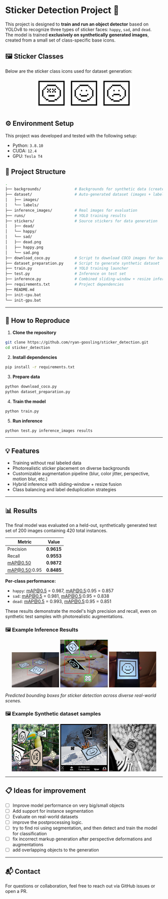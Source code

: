 # Sticker Detection Project 🎯

This project is designed to **train and run an object detector** based on YOLOv8 to recognize three types of sticker faces: `happy`, `sad`, and `dead`.  
The model is trained **exclusively on synthetically generated images**, created from a small set of class-specific base icons.

## 🖼️ Sticker Classes

Below are the sticker class icons used for dataset generation:

<p align="center">
  <img src="stickers/dead.png" width="100px" />
  <img src="stickers/happy.png" width="100px" />
  <img src="stickers/sad.png" width="100px" />
</p>

## ⚙️ Environment Setup

This project was developed and tested with the following setup:

- Python: `3.8.10`
- CUDA: `12.4`
- GPU: `Tesla T4`

## 📁 Project Structure

```bash
.
├── backgrounds/               # Backgrounds for synthetic data (created after running preparation script)
├── dataset/                   # Auto-generated dataset (images + labels in YOLO format)
│   ├── images/
│   └── labels/
├── inference_images/          # Real images for evaluation
├── runs/                      # YOLO training results
├── stickers/                  # Source stickers for data generation
│   ├── dead/
│   └── happy/
│   └── sad/
│   ├── dead.png
│   ├── happy.png
│   └── sad.png
├── download_coco.py           # Script to download COCO images for backgrounds
├── dataset_preparation.py     # Script to generate synthetic dataset
├── train.py                   # YOLO training launcher
├── test.py                    # Inference on test set
├── inference.py               # Combined sliding-window + resize inference
├── requirements.txt           # Project dependencies
├── README.md
├── init-cpu.bat
└── init-gpu.bat
```

---

## 🧪 How to Reproduce

1. **Clone the repository**

```bash
git clone https://github.com/ryan-goosling/sticker_detection.git
cd sticker_detection
```

2. **Install dependencies**

```bash
pip install -r requirements.txt
```

3. **Prepare data**

```bash
python download_coco.py
python dataset_preparation.py
```

4. **Train the model**

```bash
python train.py
```

5. **Run inference**

```bash
python test.py inference_images results
```

---

## 💡 Features

- Training without real labeled data
- Photorealistic sticker placement on diverse backgrounds
- Customizable augmentation pipeline (blur, color jitter, perspective, motion blur, etc.)
- Hybrid inference with sliding-window + resize fusion
- Class balancing and label deduplication strategies

---

## 📊 Results

The final model was evaluated on a held-out, synthetically generated test set of 200 images containing 420 total instances.

| Metric   | Value |
|----------|-------|
| Precision | **0.9615** |
| Recall    | **0.9553** |
| mAP@0.50  | **0.9872** |
| mAP@0.50:0.95 | **0.8485** |

**Per-class performance:**

- `happy`: mAP@0.5 = 0.987, mAP@0.5:0.95 = 0.857  
- `sad`: mAP@0.5 = 0.981, mAP@0.5:0.95 = 0.838  
- `dead`: mAP@0.5 = 0.993, mAP@0.5:0.95 = 0.851  

These results demonstrate the model's high precision and recall, even on synthetic test samples with photorealistic augmentations.

### 🖼️ Example Inference Results

<p align="center">
  <img src="assets/0.png" width="30%" />
  <img src="assets/3.jpg" width="30%" />
  <img src="assets/5.jpg" width="30%" />
</p>

*Predicted bounding boxes for sticker detection across diverse real-world scenes.*

### 🖼️ Example Synthetic dataset samples

<p align="center">
  <img src="assets/dataset_samples/1.jpg" width="30%" />
  <img src="assets/dataset_samples/2.jpg" width="30%" />
  <img src="assets/dataset_samples/3.jpg" width="30%" />
</p>

---

## 📋 Ideas for improvement

- [ ] Improve model performance on very big/small objects
- [ ] Add support for instance segmentation
- [ ] Evaluate on real-world datasets
- [ ] improve the postprocessing logic.
- [ ] try to find roi using segmentation, and then detect and train the model for classification
- [ ] fix incorrect markup generation after perspective deformations and augmentations
- [ ] add overlapping objects to the generation

---

## 📬 Contact

For questions or collaboration, feel free to reach out via GitHub issues or open a PR.
